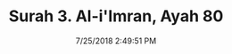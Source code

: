 ---
title       : "Surah 3. Al-i'Imran, Ayah 80"
date        : 7/25/2018 2:49:51 PM
draft       : false
type        : "quran"
layout      : "compare"
BookCode    : "CMP"
SurahNumber : "3"
AyahNumber  : "80"
TotalAyah   : "200"
---